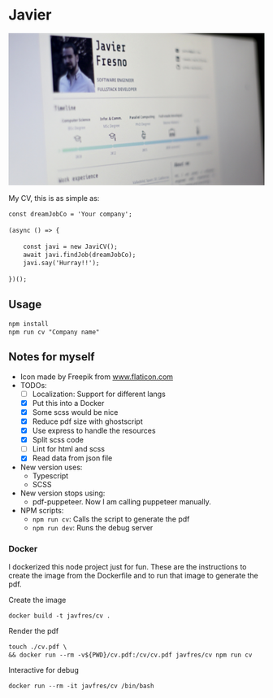
# Javier

![My CV photo](/doc/photo_screen_cv.jpg)

My CV, this is as simple as:

```
const dreamJobCo = 'Your company';

(async () => {

    const javi = new JaviCV();
    await javi.findJob(dreamJobCo);
    javi.say('Hurray!!');

})(); 

```

## Usage

```
npm install
npm run cv "Company name"
```

## Notes for myself

* Icon made by Freepik from www.flaticon.com 
* TODOs: 
    * [ ] Localization: Support for different langs
    * [X] Put this into a Docker
    * [X] Some scss would be nice
    * [X] Reduce pdf size with ghostscript
    * [X] Use express to handle the resources
    * [X] Split scss code
    * [ ] Lint for html and scss
    * [X] Read data from json file
* New version uses:
    * Typescript
    * SCSS
* New version stops using:
    * pdf-puppeteer. Now I am calling puppeteer manually.
* NPM scripts:
    * `npm run cv`: Calls the script to generate the pdf
    * `npm run dev`: Runs the debug server

### Docker

I dockerized this node project just for fun.
These are the instructions to create the image from the Dockerfile
and to run that image to generate the pdf.

Create the image

```
docker build -t javfres/cv .
```

Render the pdf

```
touch ./cv.pdf \
&& docker run --rm -v${PWD}/cv.pdf:/cv/cv.pdf javfres/cv npm run cv
```

Interactive for debug

```
docker run --rm -it javfres/cv /bin/bash
```
